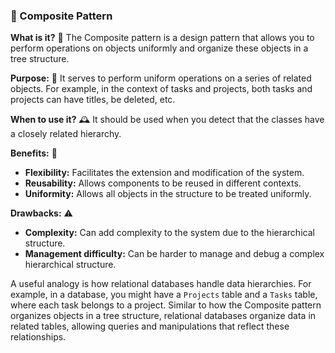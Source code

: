 ### 🌳 Composite Pattern

**What is it?** 🌳
The Composite pattern is a design pattern that allows you to perform operations on objects uniformly and organize these objects in a tree structure.

**Purpose:** 🎯
It serves to perform uniform operations on a series of related objects. For example, in the context of tasks and projects, both tasks and projects can have titles, be deleted, etc.

**When to use it?** 🕰️
It should be used when you detect that the classes have a closely related hierarchy.

**Benefits:** 🌟
- **Flexibility:** Facilitates the extension and modification of the system.
- **Reusability:** Allows components to be reused in different contexts.
- **Uniformity:** Allows all objects in the structure to be treated uniformly.

**Drawbacks:** ⚠️
- **Complexity:** Can add complexity to the system due to the hierarchical structure.
- **Management difficulty:** Can be harder to manage and debug a complex hierarchical structure.

A useful analogy is how relational databases handle data hierarchies. For example, in a database, you might have a `Projects` table and a `Tasks` table, where each task belongs to a project. Similar to how the Composite pattern organizes objects in a tree structure, relational databases organize data in related tables, allowing queries and manipulations that reflect these relationships.
